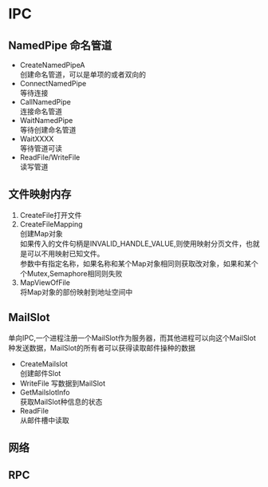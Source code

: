 # IPC
## NamedPipe 命名管道
+ CreateNamedPipeA      
创建命名管道，可以是单项的或者双向的
+ ConnectNamedPipe      
等待连接
+ CallNamedPipe     
连接命名管道
+  WaitNamedPipe    
等待创建命名管道
+ WaitXXXX  
等待管道可读
+ ReadFile/WriteFile    
读写管道       
## 文件映射内存
1. CreateFile打开文件
2. CreateFileMapping        
    创建Map对象     
    如果传入的文件句柄是INVALID_HANDLE_VALUE,则使用映射分页文件，也就是可以不用映射已知文件。       
    参数中有指定名称，如果名称和某个Map对象相同则获取改对象，如果和某个个Mutex,Semaphore相同则失败
3. MapViewOfFile        
将Map对象的部份映射到地址空间中

## MailSlot     
单向IPC,一个进程注册一个MailSlot作为服务器，而其他进程可以向这个MailSlot种发送数据，MailSlot的所有者可以获得读取邮件操种的数据

+ CreateMailslot        
创建邮件Slot
+ WriteFile
写数据到MailSlot
+ GetMailslotInfo       
获取MailSlot种信息的状态
+ ReadFile      
从邮件槽中读取

## 网络

## RPC